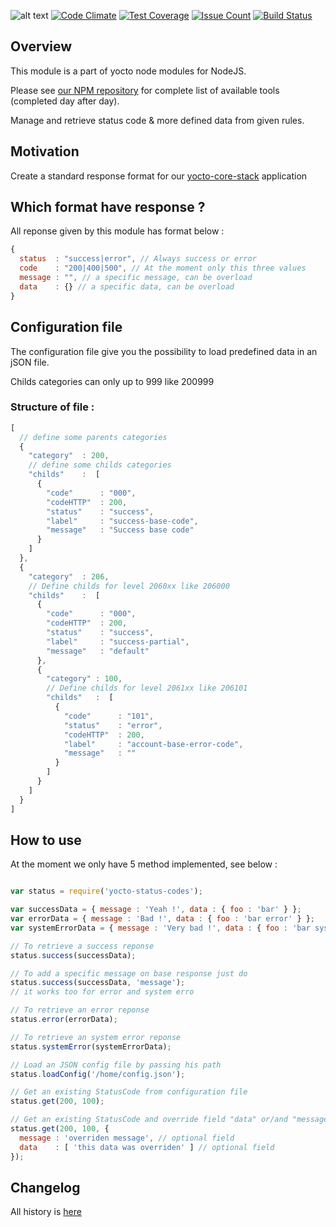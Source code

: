 ![alt text](https://david-dm.org/yoctore/yocto-status-codes.svg "Dependencies Status")
[![Code Climate](https://codeclimate.com/github/yoctore/yocto-status-codes/badges/gpa.svg)](https://codeclimate.com/github/yoctore/yocto-status-codes)
[![Test Coverage](https://codeclimate.com/github/yoctore/yocto-status-codes/badges/coverage.svg)](https://codeclimate.com/github/yoctore/yocto-status-codes/coverage)
[![Issue Count](https://codeclimate.com/github/yoctore/yocto-status-codes/badges/issue_count.svg)](https://codeclimate.com/github/yoctore/yocto-status-codes)
[![Build Status](https://travis-ci.org/yoctore/yocto-status-codes.svg?branch=master)](https://travis-ci.org/yoctore/yocto-status-codes)

## Overview

This module is a part of yocto node modules for NodeJS.

Please see [our NPM repository](https://www.npmjs.com/~yocto) for complete list of available tools (completed day after day).

Manage and retrieve status code & more defined data from given rules.

## Motivation

Create a standard response format for our [yocto-core-stack](https://www.npmjs.com/package/yocto-core-stack) application

## Which format have response ?

All reponse given by this module has format below :

```javascript
{
  status  : "success|error", // Always success or error
  code    : "200|400|500", // At the moment only this three values
  message : "", // a specific message, can be overload
  data    : {} // a specific data, can be overload
}
```

## Configuration file

The configuration file give you the possibility to load predefined data in an jSON file.

Childs categories can only up to 999 like 200999

### Structure of file :

```javascript
[
  // define some parents categories
  {
    "category"  : 200,
    // define some childs categories
    "childs"    :  [
      {
        "code"      : "000",
        "codeHTTP"  : 200,
        "status"    : "success",
        "label"     : "success-base-code",
        "message"   : "Success base code"
      }
    ]
  },
  {
    "category"  : 206,
    // Define childs for level 2060xx like 206000
    "childs"    :  [
      {
        "code"      : "000",
        "codeHTTP"  : 200,
        "status"    : "success",
        "label"     : "success-partial",
        "message"   : "default"
      },
      {
        "category" : 100,
        // Define childs for level 2061xx like 206101
        "childs"   :  [
          {
            "code"      : "101",
            "status"    : "error",
            "codeHTTP"  : 200,
            "label"     : "account-base-error-code",
            "message"   : ""
          }
        ]
      }
    ]
  }
]
```

## How to use

At the moment we only have 5 method implemented, see below :

```javascript

var status = require('yocto-status-codes');

var successData = { message : 'Yeah !', data : { foo : 'bar' } };
var errorData = { message : 'Bad !', data : { foo : 'bar error' } };
var systemErrorData = { message : 'Very bad !', data : { foo : 'bar system' } };

// To retrieve a success reponse
status.success(successData);

// To add a specific message on base response just do
status.success(successData, 'message');
// it works too for error and system erro

// To retrieve an error reponse
status.error(errorData);

// To retrieve an system error reponse
status.systemError(systemErrorData);

// Load an JSON config file by passing his path
status.loadConfig('/home/config.json');

// Get an existing StatusCode from configuration file
status.get(200, 100);

// Get an existing StatusCode and override field "data" or/and "message"
status.get(200, 100, {
  message : 'overriden message', // optional field
  data    : [ 'this data was overriden' ] // optional field
});
```


## Changelog

All history is [here](https://github.com/yoctore/yocto-status-codes/blob/master/CHANGELOG.md)

